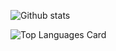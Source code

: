
![Github stats](https://github-readme-stats.vercel.app/api?username=manchandajayant&theme=github_dark&show_icons=true&count_private=true)


![Top Languages Card](https://github-readme-stats.vercel.app/api/top-langs/?username=shinokada)
